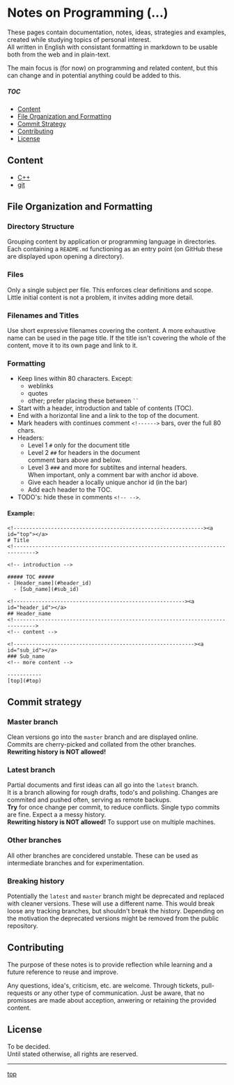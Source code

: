 <!-------------------------------------------------------------><a id="top"></a>
# Notes on Programming (...)
<!----------------------------------------------------------------------------->

<!-- introduction -->
These pages contain documentation, notes, ideas, strategies and examples,
created while studying topics of personal interest.  
All written in English <!-- for now --> with consistant formatting in markdown
to be usable both from the web and in plain-text.

The main focus is (for now) on programming and related content, but this can
change and in potential anything could be added to this.

##### TOC #####
- [Content](#content)  
- [File Organization and Formatting](#organize)  
- [Commit Strategy](#commits)  
- [Contributing](#contributing)  
- [License](#license)  

<!---------------------------------------------------------><a id="content"></a>
## Content
<!----------------------------------------------------------------------------->

- [C++](./cpp/README.md)  
- [git](./git/README.md)  


<!--------------------------------------------------------><a id="organize"></a>
## File Organization and Formatting
<!----------------------------------------------------------------------------->
### Directory Structure
Grouping content by application or programming language in directories.
Each containing a `README.md` functioning as an entry point
(on GitHub these are displayed upon opening a directory).

### Files
Only a single subject per file.
This enforces clear definitions and scope.
Little initial content is not a problem, it invites adding more detail.

### Filenames and Titles
Use short expressive filenames covering the content. A more exhaustive name
can be used in the page title. If the title isn't covering the whole of the
content, move it to its own page and link to it.

<!------------------------------------------------------><a id="formatting"></a>
### Formatting
- Keep lines within 80 characters. Except:
    - weblinks
    - quotes
    - other; prefer placing these between ` `` `
- Start with a header, introduction and table of contents (TOC).
- End with a horizontal line and a link to the top of the document.
- Mark headers with continues comment `<!------>` bars, over the full 80 chars.
- Headers:
    - Level 1 `#` only for the document title
    - Level 2 `##` for headers in the document  
      comment bars above and below.
    - Level 3 `###` and more for subtiltes and internal headers.  
      When important, only a comment bar with anchor id above.
    - Give each header a locally unique anchor id (in the bar)
    - Add each header to the TOC.
- TODO's: hide these in comments `<!-- -->`.
<!-- TODO:
- Linking other files?
- Linking to relevant documents?? where?
- External links | references
    - when inline?
    - inline formatting?
    - seperate links section? Wikipedia style?
    - differentiate between direct links (page) and general links (website)
- Remarks?? Notes??
- Todo | planning to write about
- ...
-->

#### Example:
````
<!-------------------------------------------------------------><a id="top"></a>
# Title
<!----------------------------------------------------------------------------->

<!-- introduction -->

##### TOC #####
- [Header_name](#header_id)  
  - [Sub_name](#sub_id)  

<!-------------------------------------------------------><a id="header_id"></a>
## Header_name
<!----------------------------------------------------------------------------->
<!-- content -->

<!----------------------------------------------------------><a id="sub_id"></a>
### Sub_name
<!-- more content -->

-----------
[top](#top)
````

<!---------------------------------------------------------><a id="commits"></a>
## Commit strategy
<!----------------------------------------------------------------------------->
### Master branch
Clean versions go into the `master` branch and are displayed online.  
Commits are cherry-picked and collated from the other branches.  
**Rewriting history is NOT allowed!**

### Latest branch
Partial documents and first ideas can all go into the `latest` branch.  
It is a branch allowing for rough drafts, todo's and polishing.
Changes are commited and pushed often, serving as remote backups.  
**Try** for once change per commit, to reduce conflicts.
Single typo commits are fine. Expect a a messy history.  
**Rewriting history is NOT allowed!** To support use on multiple machines.

### Other branches
All other branches are concidered unstable. These can be used as intermediate
branches and for experimentation.

### Breaking history
Potentially the `latest` and `master` branch might be deprecated and replaced
with cleaner versions.
These will use a different name.
This would break loose any tracking branches, but shouldn't break the history.
Depending on the motivation the deprecated versions might be removed from
the public repository.

<!----------------------------------------------------><a id="contributing"></a>
## Contributing
<!----------------------------------------------------------------------------->
The purpose of these notes is to provide reflection while learning and a future
reference to reuse and improve.

Any questions, idea's, criticism, etc. are welcome.
Through tickets, pull-requests or any other type of communication.
Just be aware, that no promisses are made about acception, anwering or retaining
the provided content.

<!---------------------------------------------------------><a id="license"></a>
## License
<!----------------------------------------------------------------------------->
To be decided.  
Until stated otherwise, all rights are reserved.

-----------
[top](#top)
